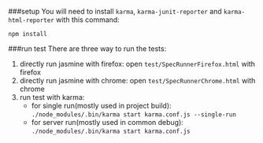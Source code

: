 ###setup
You will need to install `karma`, `karma-junit-reporter` and `karma-html-reporter` with this command:

    npm install
    
###run test
There are three way to run the tests:

1. directly run jasmine with firefox: open `test/SpecRunnerFirefox.html` with firefox
2. directly run jasmine with chrome: open `test/SpecRunnerChrome.html` with chrome
3. run test with karma: 
	* for single run(mostly used in project build): `./node_modules/.bin/karma start karma.conf.js --single-run`
	* for server run(mostly used in common debug): `./node_modules/.bin/karma start karma.conf.js`